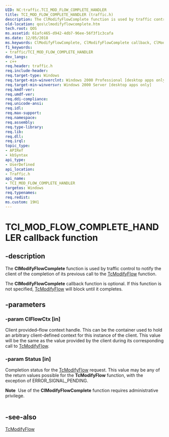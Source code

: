 ```yaml
---
UID: NC:traffic.TCI_MOD_FLOW_COMPLETE_HANDLER
title: TCI_MOD_FLOW_COMPLETE_HANDLER (traffic.h)
description: The ClModifyFlowComplete function is used by traffic control to notify the client of the completion of its previous call to the TcModifyFlow function.
old-location: qos\clmodifyflowcomplete.htm
tech.root: QOS
ms.assetid: 61afc465-d942-4db7-96ee-56f3f1c3cafa
ms.date: 12/05/2018
ms.keywords: ClModifyFlowComplete, ClModifyFlowComplete callback, ClModifyFlowComplete callback function [QOS], TCI_MOD_FLOW_COMPLETE_HANDLER, TCI_MOD_FLOW_COMPLETE_HANDLER callback function [QOS], _gqos_clmodifyflowcomplete, qos.clmodifyflowcomplete, traffic/ClModifyFlowComplete
f1_keywords:
- traffic/TCI_MOD_FLOW_COMPLETE_HANDLER
dev_langs:
- c++
req.header: traffic.h
req.include-header: 
req.target-type: Windows
req.target-min-winverclnt: Windows 2000 Professional [desktop apps only]
req.target-min-winversvr: Windows 2000 Server [desktop apps only]
req.kmdf-ver: 
req.umdf-ver: 
req.ddi-compliance: 
req.unicode-ansi: 
req.idl: 
req.max-support: 
req.namespace: 
req.assembly: 
req.type-library: 
req.lib: 
req.dll: 
req.irql: 
topic_type:
- APIRef
- kbSyntax
api_type:
- UserDefined
api_location:
- Traffic.h
api_name:
- TCI_MOD_FLOW_COMPLETE_HANDLER
targetos: Windows
req.typenames: 
req.redist: 
ms.custom: 19H1
---
```


# TCI_MOD_FLOW_COMPLETE_HANDLER callback function


## -description


The 
<b>ClModifyFlowComplete</b> function is used by traffic control to notify the client of the completion of its previous call to the 
<a href="https://docs.microsoft.com/previous-versions/windows/desktop/api/traffic/nf-traffic-tcmodifyflow">TcModifyFlow</a> function.

The 
<b>ClModifyFlowComplete</b> callback function is optional. If this function is not specified, 
<a href="https://docs.microsoft.com/previous-versions/windows/desktop/api/traffic/nf-traffic-tcmodifyflow">TcModifyFlow</a> will block until it completes.


## -parameters




### -param ClFlowCtx [in]

Client provided–flow context handle. This can be the container used to hold an arbitrary client-defined context for this instance of the client. This value will be the same as the value provided by the client during its corresponding call to 
<a href="https://docs.microsoft.com/previous-versions/windows/desktop/api/traffic/nf-traffic-tcmodifyflow">TcModifyFlow</a>.


### -param Status [in]

Completion status for the 
<a href="https://docs.microsoft.com/previous-versions/windows/desktop/api/traffic/nf-traffic-tcmodifyflow">TcModifyFlow</a> request. This value may be any of the return values possible for the 
<b>TcModifyFlow</b> function, with the exception of ERROR_SIGNAL_PENDING. 




<div class="alert"><b>Note</b>  Use of the 
<b>ClModifyFlowComplete</b> function requires administrative privilege.</div>
<div> </div>

## -see-also




<a href="https://docs.microsoft.com/previous-versions/windows/desktop/api/traffic/nf-traffic-tcmodifyflow">TcModifyFlow</a>
 

 

